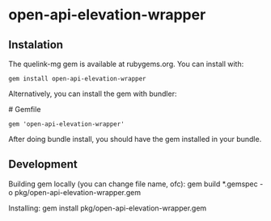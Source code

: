 # open-api-elevation-wrapper

## Instalation

The quelink-mg gem is available at rubygems.org. You can install with:

`gem install open-api-elevation-wrapper`

Alternatively, you can install the gem with bundler:

\# Gemfile

`gem 'open-api-elevation-wrapper'`

After doing bundle install, you should have the gem installed in your bundle.

## Development

Building gem locally (you can change file name, ofc):
gem build *.gemspec -o pkg/open-api-elevation-wrapper.gem

Installing:
gem install pkg/open-api-elevation-wrapper.gem


